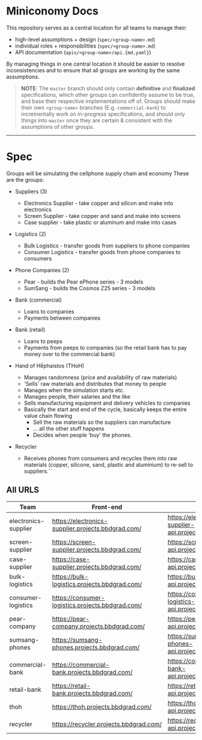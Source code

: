 # Miniconomy Docs

This repository serves as a central location for all teams to manage their:
- high-level assumptions + design (`spec/<group-name>.md`)
- individual roles + responsibilities (`spec/<group-name>.md`)
- API documentation (`apis/<group-name>/api.{md,yaml}`)

By managing things in one central location it should be easier to resolve inconsistencies and to ensure that all groups are working by the same assumptions.

> **NOTE**: The `master` branch should only contain **definitive** and **finalized** specifications, which other groups can confidently assume to be true, and base their respective implementations off of.
> Groups should make their own `<group-name>` branches (E.g. `commercial-bank`) to incrementally work on in-progress specifications, and should only things into `master` once they are certain & consistent with the assumptions of other groups.


---

# Spec
Groups will be simulating the cellphone supply chain and economy
These are the groups:

- Suppliers (3)
    - Electronics Supplier - take copper and silicon and make into electronics
    - Screen Supplier - take copper and sand and make into screens
    - Case supplier - take plastic or aluminum and make into cases

- Logistics (2)
    - Bulk Logistics - transfer goods from suppliers to phone companies
    - Consumer Logistics - transfer goods from phone companies to consumers

- Phone Companies (2)
    - Pear - builds the Pear ePhone series - 3 models
    - SumSang - builds the Cosmos Z25 series  - 3 models

- Bank (commercial)
    - Loans to companies
    - Payments between companies

- Bank (retail)
    - Loans to peeps
    - Payments from peeps to companies (so the retail bank has to pay money over to the commercial bank)

- Hand of Hḗphaistos (THoH)
    - Manages randomness (price and availability of raw materials)
    - 'Sells' raw materials and distributes that money to people
    - Manages when the simulation starts etc.
    - Manages people, their salaries and the like
    - Sells manufacturing equipment and delivery vehicles to companies
    - Basically the start and end of the cycle, basically keeps the entire value chain flowing
        - Sell the raw materials so the suppliers can manufacture
        - … all the other stuff happens
        - Decides when people 'buy' the phones.

- Recycler
    - Receives phones from consumers and recycles them into raw materials (copper, silicone, sand, plastic and aluminium) to re-sell to suppliers.``

## All URLS

| Team               | Front-end                                                      | API                                                        |
|--------------------|----------------------------------------------------------------|------------------------------------------------------------|
| electronics-supplier | https://electronics-supplier.projects.bbdgrad.com/           | https://electronics-supplier-api.projects.bbdgrad.com/     |
| screen-supplier     | https://screen-supplier.projects.bbdgrad.com/                 | https://screen-supplier-api.projects.bbdgrad.com/          |
| case-supplier       | https://case-supplier.projects.bbdgrad.com/                   | https://case-supplier-api.projects.bbdgrad.com/            |
| bulk-logistics      | https://bulk-logistics.projects.bbdgrad.com/                  | https://bulk-logistics-api.projects.bbdgrad.com/           |
| consumer-logistics  | https://consumer-logistics.projects.bbdgrad.com/              | https://consumer-logistics-api.projects.bbdgrad.com/       |
| pear-company        | https://pear-company.projects.bbdgrad.com/                    | https://pear-company-api.projects.bbdgrad.com/             |
| sumsang-phones      | https://sumsang-phones.projects.bbdgrad.com/                  | https://sumsang-phones-api.projects.bbdgrad.com/           |
| commercial-bank     | https://commercial-bank.projects.bbdgrad.com/                 | https://commercial-bank-api.projects.bbdgrad.com/          |
| retail-bank         | https://retail-bank.projects.bbdgrad.com/                     | https://retail-bank-api.projects.bbdgrad.com/              |
| thoh                | https://thoh.projects.bbdgrad.com/                            | https://thoh-api.projects.bbdgrad.com/                     |
| recycler            | https://recycler.projects.bbdgrad.com/                        | https://recycler-api.projects.bbdgrad.com/                 |
